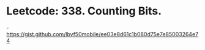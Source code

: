 # Leetcode: 338. Counting Bits.

-https://gist.github.com/lbvf50mobile/ee03e8d61c1b080d75e7e85003264e74